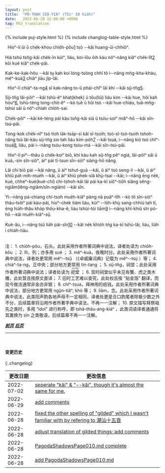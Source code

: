 ```yaml
---
layout: post
title:  "PÓ-THAH SIÂ-YIÁᴺ (Tŏiⁿ 10 hio̍h)"
date:   2022-06-28 12:00:00 +0800
tag: PUJ_translation
---
```


{% include puj-style.html %}
{% include changlog-table-style.html %}

<!-- There was a strong stone wall around the village. -->
&nbsp;&nbsp;Hioⁿ-lí ûi ŭ che̍k-khou chio̍h-pŏu<a href="#note_1" class="note">1</a> tsò &#x002D;&#x002D;kâi huang-ûi-chhiôⁿ.
<!-- The houses were all only one storey high, and the streets were so narrow that it was more convenient for two persons to walk in file than side by side. -->
Hiá tshù tsn̂g-kâi che̍k-în kûiⁿ, liáu, koi-lōu o̍ih kàu nŏⁿ-nâng kiâⁿ che̍k-lît<a href="#note_2" class="note">2</a> kōi kuè kiâⁿ che̍k-pâi.
<!-- The pigs and chickens lived in the streets, before the door of the family to which they belonged, and went indoors at night. -->
Kak-ke-kak-hŏu &#x002D;&#x002D;kâi tṳ kah koi lóng-tsóng chhī tŏ i&#x002D;&#x002D;nâng mn̂g-kha-kháu, mêⁿ-kuà<a href="#note_3" class="note">3</a> chiàⁿ jiāu jîp-lăi.

<!-- In the centre of the village was an ancestral hall, toward the building of which all had contributed. -->
&nbsp;&nbsp;Hioⁿ-lí chiàⁿ-ta-ng<a href="#note_4" class="note">4</a> sĭ kak-nâng to-ŭ phài-chîⁿ lâi khí &#x002D;&#x002D;kâi sṳ̂-tn̂g<a href="#note_5" class="note">5</a>.
<!-- It had carved and gilded flowers, crabs and tigers ornamenting the bare beams of the roof inside, porcelain flowers and birds on the ridgepole outside, and stone lions at the door. -->
Sṳ̂-tn̂g lăi-pôiⁿ &#x002D;&#x002D;kâi tshù-êⁿ khat(khek) ŭ tōu(liū) liáu kim &#x002D;&#x002D;kâi hue, hŏi kah hóuⁿ<a href="#note_6" class="note">6</a>, tshù-téng tong-chit-êⁿ &#x002D;&#x002D;kò tuè ŭ hûi tsò &#x002D;&#x002D;kâi hue-chiáu, tuā-mn̂g-tshùi sāi ŭ nŏⁿ-chiah chio̍h-sai.
<!-- On one side were shelves full of little wooden tablets, with the names of ancestors thereon. -->
Che̍k-pôiⁿ &#x002D;&#x002D;kâi kè-téng pái kàu tsn̂g-kâi siá ŭ tsóu-soiⁿ miâⁿ-hō &#x002D;&#x002D;kâi sîn-tsú-pâi. 
<!-- At festivals, of which there are sixty-four in the Chinese year, people came and burned pieces of gilt paper, called spirit-money, and worshipped the tablets of their dead grandfathers and grandmothers. -->
Tong-kok che̍k-nîⁿ tsò tioh la̍k-tsa̍p-sì kâi sî-tsoih; tsò-sî-tsò-tsoih tshoh-nâng tsŭ lâi-kàu sṳ̂-tn̂g sio tah liáu kim-po̍h<a href="#note_7" class="note">7</a> &#x002D;&#x002D;kâi tsuá, i&#x002D;&#x002D;nâng kiò tsò chîⁿ-tsuá<a href="#note_8" class="note">8</a>, liáu, pài i&#x002D;&#x002D;nâng tsóu-kong tsóu-má &#x002D;&#x002D;kâi sîn-tsú-pâi.

<!-- On the outskirts of the village was a temple, as handsomely built as the ancestral hall, and containing, for the convenience of those who preferred one god to another, the images of several gods. -->
&nbsp;&nbsp;Hioⁿ-lí piⁿ&#x002D;&#x002D;thâu ŭ che̍k-koiⁿ biō, khí kàu kah sṳ̂-tn̂g pêⁿ ngiá, lăi-pôiⁿ sāi ŭ kuá₊-sin sîn-siòⁿ, àiⁿ pài tī-tsun sîn-siòⁿ siàng-hō nâng.
<!-- To this temple came those who were going on a journey, those who had some business project in mind, those who wanted some especial thing, and those who feared some calamity, to worship and to make offerings of meats, cakes, and fruit to whichever god they thought had greatest influence on their particular case. -->Lâi chí biō pài &#x002D;&#x002D;kâi nâng, ŭ àiⁿ tshut-guā &#x002D;&#x002D;kâi, ŭ àiⁿ tsò seng-lí &#x002D;&#x002D;kâi, ŭ àiⁿ khiû pa̍t-mih-mue̍h &#x002D;&#x002D;kâi, ŭ àiⁿ khiû phek-siâ khṳ̀-tsai &#x002D;&#x002D;kâi; i&#x002D;&#x002D;nâng ēng ne̍k, kué, chheⁿ-kué(kué-chí) chí-tshoh-kâi lâi pài ka-kī siŏⁿ-tio̍h siăng sêng-ngiām(lêng-ngiām/sîn-ngiām) &#x002D;&#x002D;kâi sîn. 
<!-- They put the food on dishe in rows before the god, lighted incense-sticks to burn before him, and then got down on their hands and knees, and knocked their foreheads on the floor, explaining meanwhile their desires. -->
Yi&#x002D;&#x002D;nâng pá-chiang chí-tsoh mue̍h-kiăⁿ pàng nā puâⁿ-tîh &#x002D;&#x002D;kò tŏ sîn-siòⁿ thâu-tsôiⁿ pái kàu-pâi, hioⁿ-chek tiám liáu, kŭiⁿ &#x002D;&#x002D;lo̍h-khṳ̀ sang-chhiú tah tī, ēng hia̍h-thâu kha̍p thôu-kha-ĕ, liáu tshùi-tói liām<a href="#note_9" class="note">9</a> i&#x002D;&#x002D;nâng khî-khiû sîn pó-hō &#x002D;&#x002D;kâi mue̍h-kiăⁿ-sṳ̄.
<!-- Then they took away the meats offered to idols and ate them in their own houses. -->
Kuè-ău, i&#x002D;&#x002D;nâng tsŭ lia̍h pài-sîn<a href="#note_10" class="note">10</a> &#x002D;&#x002D;kâi ne̍k khio̍h tńg ka-kī tshù-lăi, liáu, lia̍h i chia̍h-tiāu.

<br>
注：
1. <span id="note_1">chio̍h-pŏu，石头。此处采用作者所著词典中说法，译者处读为 chio̍h-kŏu ；</span>
2. <span id="note_2">lît，列；亦多用 sué ；</span>
3. <span id="note_3">mêⁿ-kuà，夜晚时分。此处采用作者所著词典中说法，译者处更常用 mêⁿ&#x002D;&#x002D;tsṳ̏ （《卓威廉词典》记载为 mêⁿ&#x002D;&#x002D;tsṳ́ ）等；</span>
4. <span id="note_4">chiàⁿ-ta-ng，正中央；部分地方更常用 tìn-tang ；</span>
5. <span id="note_5">sṳ̂-tn̂g，祠堂；此处采用作者所著词典中说法；译者处读为
<ruby style="ruby-position:over">
	<rb class="markup_main">祀堂</rb>
	<rp>(</rp><rt class="markup_over">sṳ̆-tn̂g</rt><rp>)</rp>
</ruby>；</span>
6. <span id="note_6">现时祠堂似乎未见有蟹、虎之类木雕，此处暂且按原文直译；</span>
7. <span id="note_7">旧时工艺难以查究，此处权且按 “贴金箔” 翻译，而现今做法通常非金亦非银；</span>
8. <span id="note_8">chîⁿ-tsuá，拜神用的纸钱。此处采用作者所著词典中说法，部分地方更常用 ngṳ̂n-tiăⁿ; khò 等；</span>
9. <span id="note_9">liām，念。此处采用作者所著词典中说法，此类阳声韵各地声母不一定相同，译者处更是合口韵尾者除极少数之外不分，后续篇章将沿用作者所著字典中读法，不再一一注解；</span>
10. <span id="note_10">原文描写拜祭祖先之类时，多用 “idol” 进行称呼，即 tshâ-thâu-ang-kiáⁿ ，此类词语译者通通将其置换为 sîn 之类敬语，后续篇章不再一一注解。</span>
<br>


***[前页](PagodaShadowsPage009.html)***
***[后页](PagodaShadowsPage011.html)***


---
<br>

#### 变更历史

{:.changelog}

| 更改日期 | 更改信息 |
| --- | --- |
| 2022-07-02 | <a href="https://github.com/DonAnthonyLee/DonAnthonyLee.github.io/commit/83ad5bbec221d9f8bdd0f21db218a4ed03c1adfb" target="_blank">seperate "kâi" & "--kâi", though it's almost the same for me.</a> |
| 2022-06-29 | <a href="https://github.com/DonAnthonyLee/DonAnthonyLee.github.io/commit/14968ffcc3c1f1bf7bd72ba411822199a0d2750a" target="_blank">add comments</a> |
| 2022-06-28 | <a href="https://github.com/DonAnthonyLee/DonAnthonyLee.github.io/commit/c84418b8733461a39a1d42c2dd5e9d4c6bfc1b21" target="_blank">fixed the other spelling of "gilded" which I wasn't familiar with by refering to 潮汕十五音</a> |
| 2022-06-28 | <a href="https://github.com/DonAnthonyLee/DonAnthonyLee.github.io/commit/61cb2fc43537f8fd15f7f3a188939010db702697" target="_blank">adjust translation of gilded things; add comments</a> |
| 2022-06-28 | <a href="https://github.com/DonAnthonyLee/DonAnthonyLee.github.io/commit/02701ae13aba883b680c53b11f23121948be9670" target="_blank">PagodaShadowsPage010.md complete</a> |
| 2022-06-28 | <a href="https://github.com/DonAnthonyLee/DonAnthonyLee.github.io/commit/d4c5ad8236ebff44941baecd1e03312ac7c6b8e0" target="_blank">add PagodaShadowsPage010.md</a> |
